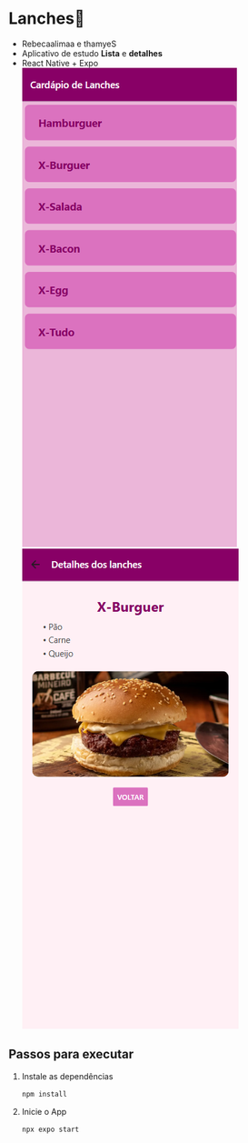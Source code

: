 # Lanches👋
- Rebecaalimaa e thamyeS
- Aplicativo de estudo **Lista** e **detalhes**
- React Native + Expo
![ScreeShot](./assets/images/tela1.png)<br>
![ScreeShot](./assets/images/tela2.png)
## Passos para executar

1. Instale as dependências

   ```bash
   npm install
   ```

2. Inicie o App

   ```bash
   npx expo start
   ```